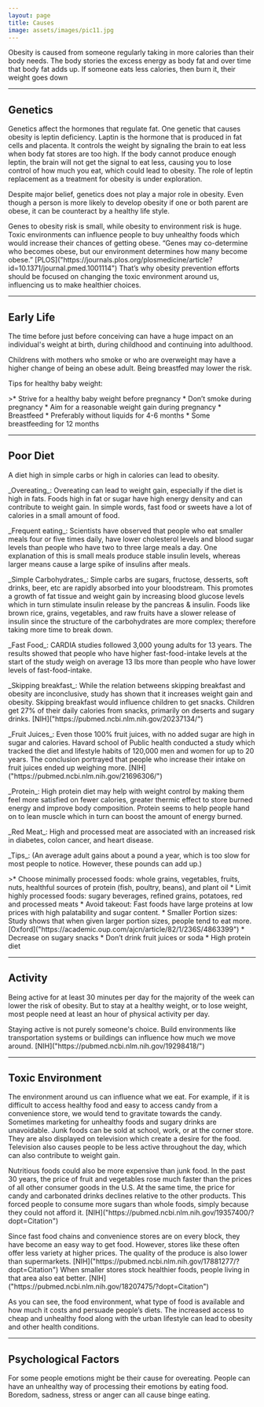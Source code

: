 ```yaml
---
layout: page
title: Causes
image: assets/images/pic11.jpg
---
```


<p>Obesity is caused from someone regularly taking in more calories than their body needs. The body stories the excess energy as body fat and over time that body fat adds up. If someone eats less calories, then burn it, their weight goes down </p>


<hr class="major" />

<h2>Genetics</h2>
<p>Genetics affect the hormones that regulate fat. One genetic that causes obesity is leptin deficiency. Laptin is the hormone that is produced in fat cells and placenta. It controls the weight by signaling the brain to eat less when body fat stores are too high.  If the body cannot produce enough leptin, the brain will not get the signal to eat less, causing you to lose control of how much you eat, which could lead to obesity. The role of leptin replacement as a treatment for obesity is under exploration.</p>
<p>Despite major belief, genetics does not play a major role in obesity. Even though a person is more likely to develop obesity if one or both parent are obese, it can be counteract by a healthy life style. </p>
<p>Genes to obesity risk is small, while obesity to environment risk is huge. Toxic environments can influence people to buy unhealthy foods which would increase their chances of getting obese. “Genes may co-determine who becomes obese, but our environment determines how many become obese.” [PLOS]("https://journals.plos.org/plosmedicine/article?id=10.1371/journal.pmed.1001114") That’s why obesity prevention efforts should be focused on changing the toxic environment around us, influencing us to make healthier choices. </p>

<hr class="major" />

<h2>Early Life</h2>
<p>The time before just before conceiving can have a huge impact on an individual's weight at birth, during childhood and continuing into adulthood. </p>
<p>Childrens with mothers who smoke or who are overweight may have a higher change of being an obese adult. Being breastfed may lower the risk.</p>
<p>Tips for healthy baby weight:</p>
>* Strive for a healthy baby weight before pregnancy
* Don’t smoke during pregnancy
* Aim for a reasonable weight gain during pregnancy
* Breastfeed
    * Preferably without liquids for 4-6 months
    * Some breastfeeding for 12 months

<hr class="major" />

<h2>Poor Diet </h2>
<p>A diet high in simple carbs or high in calories can lead to obesity.</p>

<p>_Overeating_: Overeating can lead to weight gain, especially if the diet is high in fats. Foods high in fat or sugar have high energy density and can contribute to weight gain. In simple words, fast food or sweets have a lot of calories in a small amount of food. </p>

<p>_Frequent eating_: Scientists have observed that people who eat smaller meals four or five times daily, have lower cholesterol levels and blood sugar levels than people who have two to three large meals a day. One explanation of this is small meals produce stable insulin levels, whereas larger means cause a large spike of insulins after meals.</p>

<p>_Simple Carbohydrates_: Simple carbs are sugars, fructose, desserts, soft drinks, beer, etc are rapidly absorbed into your bloodstream. This promotes a growth of fat tissue and weight gain by increasing blood glucose levels which in turn stimulate insulin release by the pancreas & insulin. Foods like brown rice, grains, vegetables, and raw fruits have a slower release of insulin since the structure of the carbohydrates are more complex; therefore taking more time to break down. </p>

<p>_Fast Food_: CARDIA studies followed 3,000 young adults for 13 years. The results showed that people who have higher fast-food-intake levels at the start of the study weigh on average 13 lbs more than people who have lower levels of fast-food-intake.</p>

<p>_Skipping breakfast_: While the relation betweens skipping breakfast and obesity are inconclusive, study has shown that it increases weight gain and obesity. Skipping breakfast would influence children to get snacks. Children get 27% of their daily calories from snacks, primarily on deserts and sugary drinks. [NIH]("https://pubmed.ncbi.nlm.nih.gov/20237134/")</p>

<p>_Fruit Juices_: Even those 100% fruit juices, with no added sugar are high in sugar and calories. Havard school of Public health conducted a study which tracked the diet and lifestyle habits of 120,000 men and women for up to 20 years. The conclusion portrayed that people who increase their intake on fruit juices ended up weighing more. [NIH]("https://pubmed.ncbi.nlm.nih.gov/21696306/")</p>

<p>_Protein_: High protein diet may help with weight control by making them feel more satisfied on fewer calories, greater thermic effect to store burned energy and improve body composition. Protein seems to help people hand on to lean muscle which in turn can boost the amount of energy burned.</p>

<p>_Red Meat_: High and processed meat are associated with an increased risk in diabetes, colon cancer, and  heart disease.</p>

<p>_Tips_: (An average adult gains about a pound a year, which is too slow for most people to notice. However, these pounds can add up.)</p>
>* Choose minimally processed foods: whole grains, vegetables, fruits, nuts, healthful sources of protein (fish, poultry, beans), and plant oil
* Limit highly processed foods: sugary beverages, refined grains, potatoes, red and processed meats
* Avoid takeout: Fast foods have large proteins at low prices with high palatability and sugar content. 
* Smaller Portion sizes: Study shows that when given larger portion sizes, people tend to eat more. [Oxford]("https://academic.oup.com/ajcn/article/82/1/236S/4863399")
* Decrease on sugary snacks
* Don’t drink fruit juices or soda
* High protein diet

<hr class="major" />

<h2>Activity </h2>
<p>Being active for at least 30 minutes per day for the majority of the week can lower the risk of obesity. But to stay at a healthy weight, or to lose weight, most people need at least an hour of physical activity per day. </p>
<p>Staying active is not purely someone's choice. Build environments like transportation systems or buildings can influence how much we move around. [NIH]("https://pubmed.ncbi.nlm.nih.gov/19298418/") </p>

<hr class="major" /> 

<h2>Toxic Environment </h2>
<p>The environment around us can influence what we eat. For example, if it is difficult to access healthy food and easy to access candy from a convenience store, we would tend to gravitate towards the candy. Sometimes marketing for unhealthy foods and sugary drinks are unavoidable. Junk foods can be sold at school, work, or at the corner store. They are also displayed on television which create a desire for the food. Television also causes people to be less active throughout the day, which can also contribute to weight gain. </p>

<p>Nutritious foods could also be more expensive than junk food. In the past 30 years, the price of fruit and vegetables rose much faster than the prices of all other consumer goods in the U.S. At the same time, the price for candy and carbonated drinks declines relative to the other products. This forced people to consume more sugars than whole foods, simply because they could not afford it. [NIH]("https://pubmed.ncbi.nlm.nih.gov/19357400/?dopt=Citation") </p>

<p>Since fast food chains and convenience stores are on every block, they have become an easy way to get food. However, stores like these often offer less variety at higher prices. The quality of the produce is also lower than supermarkets. [NIH]("https://pubmed.ncbi.nlm.nih.gov/17881277/?dopt=Citation") When smaller stores stock healthier foods, people living in that area also eat better. [NIH]("https://pubmed.ncbi.nlm.nih.gov/18207475/?dopt=Citation") </p>

<p>As you can see, the food environment, what type of food is available and how much it costs and persuade people’s diets. The increased access to cheap and unhealthy food along with the urban lifestyle can lead to obesity and other health conditions. </p>

<hr class="major" />

<h2>Psychological Factors</h2>
<p>For some people emotions might be their cause for overeating. People can have an unhealthy way of processing their emotions by eating food. Boredom, sadness, stress or anger can all cause binge eating. </p>


